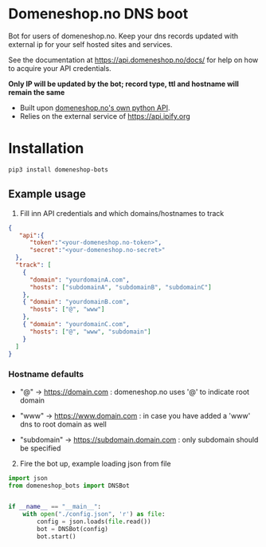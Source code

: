 # Domeneshop.no DNS boot
Bot for users of domeneshop.no. Keep your dns records updated with external ip for your self hosted sites and services.

See the documentation at https://api.domeneshop.no/docs/ for help on how to acquire your API credentials.

**Only IP will be updated by the bot; record type, ttl and hostname will remain the same**

* Built upon [domeneshop.no's own python API](https://github.com/domeneshop/python-domeneshop). 
* Relies on the external service of https://api.ipify.org

# Installation
```
pip3 install domeneshop-bots
```

## Example usage
1. Fill inn API credentials and which domains/hostnames to track
```json
{
   "api":{
      "token":"<your-domeneshop.no-token>",
      "secret":"<your-domeneshop.no-secret>"
  },
  "track": [
    {
      "domain": "yourdomainA.com",
      "hosts": ["subdomainA", "subdomainB", "subdomainC"]
    },
    { "domain": "yourdomainB.com", 
      "hosts": ["@", "www"] 
    },
    { "domain": "yourdomainC.com", 
      "hosts": ["@", "www", "subdomain"] 
    }
  ]
}
```
### Hostname defaults
* "@" -> https://domain.com : domeneshop.no uses '@' to indicate root domain
* "www" -> https://www.domain.com : in case you have added a 'www' dns to root domain as well

* "subdomain" -> https://subdomain.domain.com : only subdomain should be specified

2. Fire the bot up, example loading json from file
```python
import json
from domeneshop_bots import DNSBot


if __name__ == "__main__":
    with open("./config.json", 'r') as file:
        config = json.loads(file.read())
        bot = DNSBot(config)
        bot.start()

```